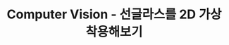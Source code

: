 ---
layout: post
title: Computer Vision - 선글라스를 2D 가상 착용해보기
excerpt: "Computer Vision - Put Sunglasses on your Face (2D)"
categories: blog
tags: [Computer Vision, 2D, Face, Bitwise, Rotation]
image:
  feature: bg-yosemitefalls.jpg
  credit: Upper Yosemite Falls, Yosemite, CA
comments: true
share: true
---